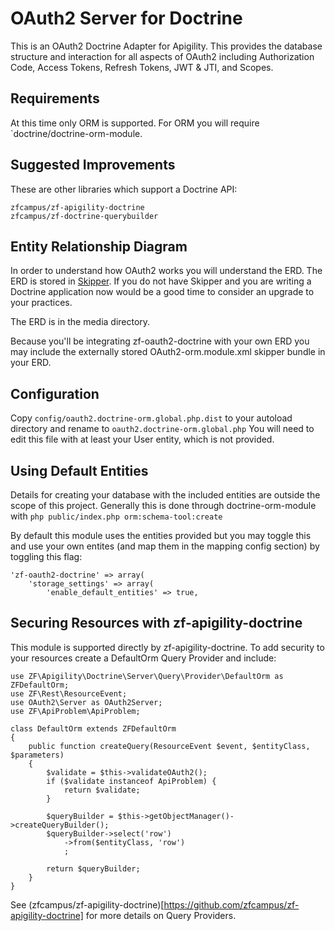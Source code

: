 OAuth2 Server for Doctrine
==========================

This is an OAuth2 Doctrine Adapter for Apigility.  This provides the database structure and interaction for all aspects of OAuth2 including Authorization Code, Access Tokens, Refresh Tokens, JWT & JTI, and Scopes.

Requirements
------------

At this time only ORM is supported.  For ORM you will require `doctrine/doctrine-orm-module.


Suggested Improvements
----------------------

These are other libraries which support a Doctrine API:
```
zfcampus/zf-apigility-doctrine
zfcampus/zf-doctrine-querybuilder
```


Entity Relationship Diagram
---------------------------

In order to understand how OAuth2 works you will understand the ERD.  The ERD is stored in [Skipper](http://www.skipper18.com).  If you do not have Skipper and you are writing a Doctrine application now would be a good time to consider an upgrade to your practices.

The ERD is in the media directory.

Because you'll be integrating zf-oauth2-doctrine with your own ERD you may include the externally stored OAuth2-orm.module.xml skipper bundle in your ERD.


Configuration
-------------

Copy ```config/oauth2.doctrine-orm.global.php.dist``` to your autoload directory and rename to ```oauth2.doctrine-orm.global.php``` You will need to edit this file with at least your User entity, which is not provided.


Using Default Entities
----------------------

Details for creating your database with the included entities are outside the scope of this project.  Generally this is done through doctrine-orm-module with ```php public/index.php orm:schema-tool:create```

By default this module uses the entities provided but you may toggle this and use your own entites (and map them in the mapping config section) by toggling this flag:

```
'zf-oauth2-doctrine' => array(
    'storage_settings' => array(
        'enable_default_entities' => true,
```


Securing Resources with zf-apigility-doctrine
------------------------------------------

This module is supported directly by zf-apigility-doctrine.  To add security to your resources create a DefaultOrm Query Provider and include:

```
use ZF\Apigility\Doctrine\Server\Query\Provider\DefaultOrm as ZFDefaultOrm;
use ZF\Rest\ResourceEvent;
use OAuth2\Server as OAuth2Server;
use ZF\ApiProblem\ApiProblem;

class DefaultOrm extends ZFDefaultOrm
{
    public function createQuery(ResourceEvent $event, $entityClass, $parameters)
    {
        $validate = $this->validateOAuth2();
        if ($validate instanceof ApiProblem) {
            return $validate;
        }

        $queryBuilder = $this->getObjectManager()->createQueryBuilder();
        $queryBuilder->select('row')
            ->from($entityClass, 'row')
            ;

        return $queryBuilder;
    }
}

```

See (zfcampus/zf-apigility-doctrine)[https://github.com/zfcampus/zf-apigility-doctrine] for more details on Query Providers.

